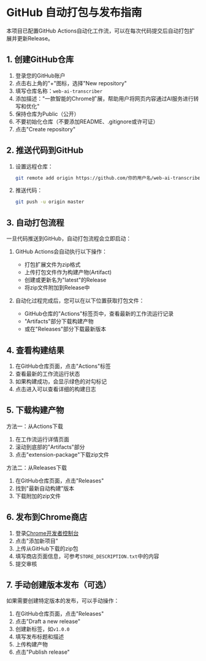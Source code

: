 # GitHub 自动打包与发布指南

本项目已配置GitHub Actions自动化工作流，可以在每次代码提交后自动打包扩展并更新Release。

## 1. 创建GitHub仓库
1. 登录您的GitHub账户
2. 点击右上角的"+"图标，选择"New repository"
3. 填写仓库名称：`web-ai-transcriber`
4. 添加描述："一款智能的Chrome扩展，帮助用户将网页内容通过AI服务进行转写和优化"
5. 保持仓库为Public（公开）
6. 不要初始化仓库（不要添加README、.gitignore或许可证）
7. 点击"Create repository"

## 2. 推送代码到GitHub
1. 设置远程仓库：
   ```bash
   git remote add origin https://github.com/你的用户名/web-ai-transcriber.git
   ```
2. 推送代码：
   ```bash
   git push -u origin master
   ```

## 3. 自动打包流程
一旦代码推送到GitHub，自动打包流程会立即启动：

1. GitHub Actions会自动执行以下操作：
   - 打包扩展文件为zip格式
   - 上传打包文件作为构建产物(Artifact)
   - 创建或更新名为"latest"的Release
   - 将zip文件附加到Release中

2. 自动化过程完成后，您可以在以下位置获取打包文件：
   - GitHub仓库的"Actions"标签页中，查看最新的工作流运行记录
   - "Artifacts"部分下载构建产物
   - 或在"Releases"部分下载最新版本

## 4. 查看构建结果
1. 在GitHub仓库页面，点击"Actions"标签
2. 查看最新的工作流运行状态
3. 如果构建成功，会显示绿色的对勾标记
4. 点击进入可以查看详细的构建日志

## 5. 下载构建产物
方法一：从Actions下载
1. 在工作流运行详情页面
2. 滚动到底部的"Artifacts"部分
3. 点击"extension-package"下载zip文件

方法二：从Releases下载
1. 在GitHub仓库页面，点击"Releases"
2. 找到"最新自动构建"版本
3. 下载附加的zip文件

## 6. 发布到Chrome商店
1. 登录[Chrome开发者控制台](https://chrome.google.com/webstore/devconsole/)
2. 点击"添加新项目"
3. 上传从GitHub下载的zip包
4. 填写商店页面信息，可参考`STORE_DESCRIPTION.txt`中的内容
5. 提交审核

## 7. 手动创建版本发布（可选）
如果需要创建特定版本的发布，可以手动操作：

1. 在GitHub仓库页面，点击"Releases"
2. 点击"Draft a new release"
3. 创建新标签，如`v1.0.0`
4. 填写发布标题和描述
5. 上传构建产物
6. 点击"Publish release" 